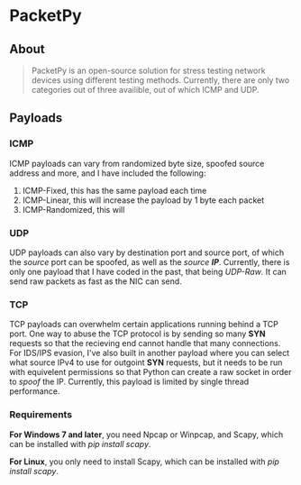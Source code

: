 # PacketPy
## About
> PacketPy is an open-source solution for stress testing network devices using different testing methods.
> Currently, there are only two categories out of three availible, out of which ICMP and UDP.
## Payloads

### ICMP
ICMP payloads can vary from randomized byte size, spoofed source address and more, and I have included the following:
1. ICMP-Fixed, this has the same payload each time
2. ICMP-Linear, this will increase the payload by 1 byte each packet
3. ICMP-Randomized, this will 

### UDP
UDP payloads can also vary by destination port and source port, of which the *source* port can be spoofed, as well as the *source* ***IP***.
Currently, there is only one payload that I have coded in the past, that being *UDP-Raw*.
It can send raw packets as fast as the NIC can send.

### TCP
TCP payloads can overwhelm certain applications running behind a TCP port. One way to abuse the TCP protocol is by sending so many **SYN** requests
so that the recieving end cannot handle that many connections.
For IDS/IPS evasion, I've also built in another payload where you can select what source IPv4 to use for outgoint **SYN** requests, but it needs to
be run with equivelent permissions so that Python can create a raw socket in order to *spoof* the IP.
Currently, this payload is limited by single thread performance.

### Requirements
**For Windows 7 and later**, you need Npcap or Winpcap, and Scapy, which can be installed with *pip install scapy*.

**For Linux**, you only need to install Scapy, which can be installed with *pip install scapy*.
